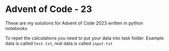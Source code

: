 # Advent of Code - 23

These are my solutions for Advent of Code 2023 written in python notebooks

To repet the calculations you need to put your data into task folder. Example data is called `test.txt`, real data is called `input.txt`